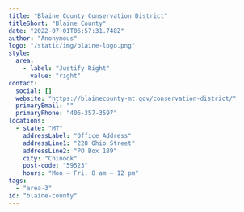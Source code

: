 ```yaml
---
title: "Blaine County Conservation District"
titleShort: "Blaine County"
date: "2022-07-01T06:57:31.748Z"
author: "Anonymous"
logo: "/static/img/blaine-logo.png"
style:
  area:
    - label: "Justify Right"
      value: "right"
contact:
  social: []
  website: "https://blainecounty-mt.gov/conservation-district/"
  primaryEmail: ""
  primaryPhone: "406-357-3597"
locations:
  - state: "MT"
    addressLabel: "Office Address"
    addressLine1: "228 Ohio Street"
    addressLine2: "PO Box 189"
    city: "Chinook"
    post-code: "59523"
    hours: "Mon – Fri, 8 am – 12 pm"
tags:
  - "area-3"
id: "blaine-county"
---
```

